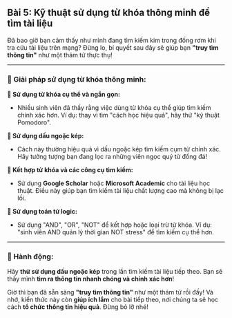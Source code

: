## Bài 5: Kỹ thuật sử dụng từ khóa thông minh để tìm tài liệu

Đã bao giờ bạn cảm thấy như mình đang tìm kiếm kim trong đống rơm khi tra cứu tài liệu trên mạng? Đừng lo, bí quyết sau đây sẽ giúp bạn **"truy tìm thông tin"** như một thám tử thực thụ!

---

### 📌 Giải pháp sử dụng từ khóa thông minh:

**🔹 Sử dụng từ khóa cụ thể và ngắn gọn:**
- Nhiều sinh viên đã thấy rằng việc dùng từ khóa cụ thể giúp tìm kiếm chính xác hơn. Ví dụ: thay vì tìm "cách học hiệu quả", hãy thử "kỹ thuật Pomodoro".

**🔹 Sử dụng dấu ngoặc kép:**
- Cách này thường hiệu quả vì dấu ngoặc kép tìm kiếm cụm từ chính xác. Hãy tưởng tượng bạn đang lọc ra những viên ngọc quý từ đống đá!

**🔹 Kết hợp từ khóa và các công cụ tìm kiếm:**
- Sử dụng **Google Scholar** hoặc **Microsoft Academic** cho tài liệu học thuật. Điều này giúp bạn tìm kiếm tài liệu chất lượng cao mà không bị lạc lối.

**🔹 Sử dụng toán tử logic:**
- Sử dụng "AND", "OR", "NOT" để kết hợp hoặc loại trừ từ khóa. Ví dụ: "sinh viên AND quản lý thời gian NOT stress" để tìm kiếm cụ thể hơn.

---

### 🚀 Hành động:

Hãy **thử sử dụng dấu ngoặc kép** trong lần tìm kiếm tài liệu tiếp theo. Bạn sẽ thấy mình **tìm ra thông tin nhanh chóng và chính xác hơn**!

Giờ thì bạn đã sẵn sàng **"truy tìm thông tin"** như một thám tử rồi đấy! Và nhớ, kiến thức này còn **giúp ích lắm** cho bài tiếp theo, nơi chúng ta sẽ học cách **tổ chức thông tin hiệu quả**. Đừng bỏ lỡ nhé!